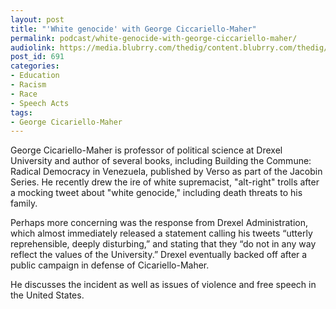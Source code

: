 ```yaml
---
layout: post
title: "'White genocide' with George Ciccariello-Maher"
permalink: podcast/white-genocide-with-george-ciccariello-maher/
audiolink: https://media.blubrry.com/thedig/content.blubrry.com/thedig/The_Dig_-_EP10-_DRAFT2.mp3
post_id: 691
categories: 
- Education
- Racism
- Race
- Speech Acts
tags: 
- George Cicariello-Maher
---
```


George Cicariello-Maher is professor of political science at Drexel University and author of several books, including Building the Commune: Radical Democracy in Venezuela, published by Verso as part of the Jacobin Series. He recently drew the ire of white supremacist, "alt-right" trolls after a mocking tweet about "white genocide," including death threats to his family.

Perhaps more concerning was the response from Drexel Administration, which almost immediately released a statement calling his tweets “utterly reprehensible, deeply disturbing,” and stating that they “do not in any way reflect the values of the University.” Drexel eventually backed off after a public campaign in defense of Cicariello-Maher.


He discusses the incident as well as issues of violence and free speech in the United States.
